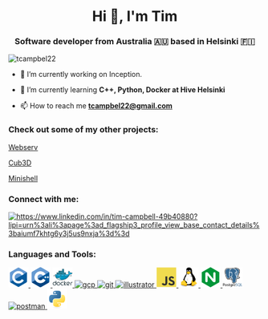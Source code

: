 <h1 align="center">Hi 👋, I'm Tim</h1>
<h3 align="center">Software developer from Australia 🇦🇺 based in Helsinki 🇫🇮</h3>

<p align="left"> <img src="https://komarev.com/ghpvc/?username=tcampbel22&label=Profile%20views&color=0e75b6&style=flat" alt="tcampbel22" /> </p>

- 🔭 I’m currently working on Inception.

- 🌱 I’m currently learning **C++, Python, Docker at Hive Helsinki**

- 📫 How to reach me **tcampbel22@gmail.com**

<h3 align="left">Check out some of my other projects:</h3>

[Webserv](https://github.com/tcampbel22/42_WebServ)

[Cub3D](https://github.com/tcampbel22/cub3d)

[Minishell](https://github.com/tcampbel22/42_hive_minishell)

<h3 align="left">Connect with me:</h3>
<p align="left">
<a href="https://linkedin.com/in/https://www.linkedin.com/in/tim-campbell-49b40880?lipi=urn%3ali%3apage%3ad_flagship3_profile_view_base_contact_details%3baiumf7khtg6y3j5us9nxja%3d%3d" target="blank"><img align="center" src="https://raw.githubusercontent.com/rahuldkjain/github-profile-readme-generator/master/src/images/icons/Social/linked-in-alt.svg" alt="https://www.linkedin.com/in/tim-campbell-49b40880?lipi=urn%3ali%3apage%3ad_flagship3_profile_view_base_contact_details%3baiumf7khtg6y3j5us9nxja%3d%3d" height="30" width="40" /></a>
</p>

<h3 align="left">Languages and Tools:</h3>
<p align="left"> <a href="https://www.cprogramming.com/" target="_blank" rel="noreferrer"> <img src="https://raw.githubusercontent.com/devicons/devicon/master/icons/c/c-original.svg" alt="c" width="40" height="40"/> </a> <a href="https://www.w3schools.com/cpp/" target="_blank" rel="noreferrer"> <img src="https://raw.githubusercontent.com/devicons/devicon/master/icons/cplusplus/cplusplus-original.svg" alt="cplusplus" width="40" height="40"/> </a> <a href="https://www.docker.com/" target="_blank" rel="noreferrer"> <img src="https://raw.githubusercontent.com/devicons/devicon/master/icons/docker/docker-original-wordmark.svg" alt="docker" width="40" height="40"/> </a> <a href="https://cloud.google.com" target="_blank" rel="noreferrer"> <img src="https://www.vectorlogo.zone/logos/google_cloud/google_cloud-icon.svg" alt="gcp" width="40" height="40"/> </a> <a href="https://git-scm.com/" target="_blank" rel="noreferrer"> <img src="https://www.vectorlogo.zone/logos/git-scm/git-scm-icon.svg" alt="git" width="40" height="40"/> </a> <a href="https://www.adobe.com/in/products/illustrator.html" target="_blank" rel="noreferrer"> <img src="https://www.vectorlogo.zone/logos/adobe_illustrator/adobe_illustrator-icon.svg" alt="illustrator" width="40" height="40"/> </a> <a href="https://developer.mozilla.org/en-US/docs/Web/JavaScript" target="_blank" rel="noreferrer"> <img src="https://raw.githubusercontent.com/devicons/devicon/master/icons/javascript/javascript-original.svg" alt="javascript" width="40" height="40"/> </a> <a href="https://www.linux.org/" target="_blank" rel="noreferrer"> <img src="https://raw.githubusercontent.com/devicons/devicon/master/icons/linux/linux-original.svg" alt="linux" width="40" height="40"/> </a> <a href="https://www.nginx.com" target="_blank" rel="noreferrer"> <img src="https://raw.githubusercontent.com/devicons/devicon/master/icons/nginx/nginx-original.svg" alt="nginx" width="40" height="40"/> </a> <a href="https://www.postgresql.org" target="_blank" rel="noreferrer"> <img src="https://raw.githubusercontent.com/devicons/devicon/master/icons/postgresql/postgresql-original-wordmark.svg" alt="postgresql" width="40" height="40"/> </a> <a href="https://postman.com" target="_blank" rel="noreferrer"> <img src="https://www.vectorlogo.zone/logos/getpostman/getpostman-icon.svg" alt="postman" width="40" height="40"/> </a> <a href="https://www.python.org" target="_blank" rel="noreferrer"> <img src="https://raw.githubusercontent.com/devicons/devicon/master/icons/python/python-original.svg" alt="python" width="40" height="40"/> </a> </p>


